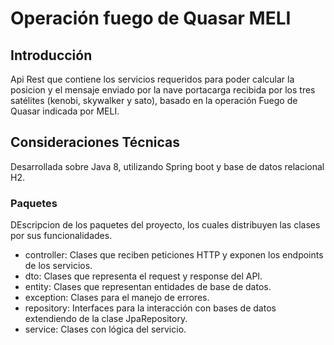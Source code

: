 # Operación fuego de Quasar MELI


## Introducción

Api Rest que contiene los servicios requeridos para poder calcular la posicion y el mensaje enviado por la nave portacarga recibida por los tres satélites (kenobi, skywalker y sato), basado en la operación Fuego de Quasar indicada por MELI.

## Consideraciones Técnicas

Desarrollada sobre Java 8, utilizando Spring boot y base de datos relacional H2.

### Paquetes

DEscripcion de los paquetes del proyecto, los cuales distribuyen las clases por sus funcionalidades.

* controller: Clases que reciben peticiones HTTP y exponen los endpoints de los servicios.
* dto: Clases que representa el request y response del API.
* entity: Clases que representan entidades de base de datos.
* exception: Clases para el manejo de errores.
* repository: Interfaces para la interacción con bases de datos extendiendo de la clase JpaRepository.
* service: Clases con lógica del servicio.

